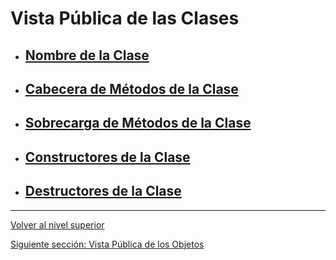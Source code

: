 # Vista Pública de las Clases

- ## [Nombre de la Clase](u1className/README.md)
- ## [Cabecera de Métodos de la Clase](u2methodSignatures/README.md)
- ## [Sobrecarga de Métodos de la Clase](u3methodOverloading/README.md)
- ## [Constructores de la Clase](u4classConstructors/README.md)
- ## [Destructores de la Clase](u5classDestructors/README.md)


---

[Volver al nivel superior](../README.md)

[Siguiente sección: Vista Pública de los Objetos](../u2publicViewOfObjects/README.md)
